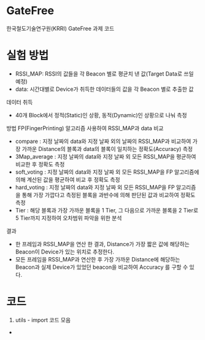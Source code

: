 # GateFree
한국철도기술연구원(KRRI) GateFree 과제 코드

# 실험 방법
- RSSI_MAP: RSSI의 값들을 각 Beacon 별로 평균치 낸 값(Target Data로 쓰일 예정)
- data: 시간대별로 Device가 취득한 데이터들의 값을 각 Beacon 별로 추출한 값
  
데이터 취득
- 40개 Block에서 정적(Static)인 상황, 동적(Dynamic)인 상황으로 나눠 측정

방법
FP(FingerPrinting) 알고리즘 사용하여 RSSI_MAP과 data 비교
- compare : 지정 날짜의 data와 지정 날짜 외의 날짜의 RSSI_MAP과 비교하여 가장 가까운 Distance의 블록과 data의 블록이 일치하는 정확도(Accuracy) 측정
- 3Map_average : 지정 날짜의 data와 지정 날짜 외 모든 RSSI_MAP을 평균하여 비교한 후 정확도 측정
- soft_voting : 지정 날짜의 data와 지정 날짜 외 모든 RSSI_MAP을 FP 알고리즘에 의해 계산된 값을 평균하여 비교 후 정확도 측정
- hard_voting : 지정 날짜의 data와 지정 날짜 외 모든 RSSI_MAP을 FP 알고리즘을 통해 가장 가깝다고 측정된 블록을 과반수에 의해 판단된 값과 비교하여 정확도 측정
- Tier : 해당 블록과 가장 가까운 블록을 1 Tier, 그 다음으로 가까운 블록을 2 Tier로 5 Tier까지 지정하여 오차범위 파악을 위한 분석
  
결과
- 한 프레임과 RSSI_MAP을 연산 한 결과, Distance가 가장 짧은 값에 해당하는 Beacon이 Device가 있는 위치로 추정한다.
- 모든 프레임을 RSSI_MAP과 연산한 후 가장 가까운 Distance에 해당하는 Beacon과 실제 Device가 있었던 beacon을 비교하여 Accuracy 를 구할 수 있다.

# 코드
1. utils - import 코드 모음

- 
